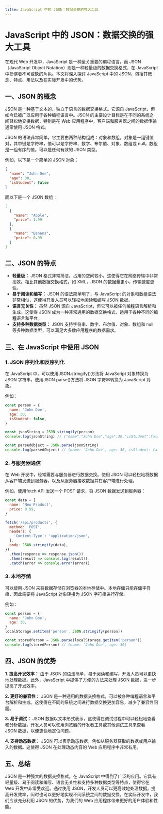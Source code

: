 ```yaml
---
title: JavaScript 中的 JSON：数据交换的强大工具
---
```


# JavaScript 中的 JSON：数据交换的强大工具

在现代 Web 开发中，JavaScript 是一种至关重要的编程语言，而 JSON（JavaScript Object Notation）则是一种轻量级的数据交换格式，在 JavaScript 中扮演着不可或缺的角色。本文将深入探讨 JavaScript 中的 JSON，包括其概念、特点、用法以及在实际开发中的优势。

## 一、JSON 的概念

JSON 是一种基于文本的、独立于语言的数据交换格式。它源自 JavaScript，但如今已被广泛应用于各种编程语言中。JSON 的主要设计目标是在不同的系统之间轻松地交换数据，特别是在 Web 应用程序中，客户端和服务器之间的数据传输通常使用 JSON 格式。

JSON 的语法非常简单，它主要由两种结构组成：对象和数组。对象是一组键值对，其中键是字符串，值可以是字符串、数字、布尔值、对象、数组或 null。数组是一组有序的值，可以是任何有效的 JSON 类型。

例如，以下是一个简单的 JSON 对象：

```json
{
  "name": "John Doe",
  "age": 30,
  "isStudent": false
}
```

而以下是一个 JSON 数组：

```json
[
  {
    "name": "Apple",
    "price": 1.99
  },
  {
    "name": "Banana",
    "price": 0.99
  }
]
```

## 二、JSON 的特点

- **轻量级：** JSON 格式非常简洁，占用的空间较小，这使得它在网络传输中非常高效。相比其他数据交换格式，如 XML，JSON 的数据量更小，传输速度更快。
- **易于阅读和编写：** JSON 的语法简单明了，与 JavaScript 的对象和数组语法非常相似，这使得开发人员可以轻松地阅读和编写 JSON 数据。
- **语言无关性：** 虽然 JSON 源自 JavaScript，但它可以被任何编程语言解析和生成。这使得 JSON 成为一种非常通用的数据交换格式，适用于各种不同的编程语言和平台。
- **支持多种数据类型：** JSON 支持字符串、数字、布尔值、对象、数组和 null 等多种数据类型，可以满足大多数应用程序的数据需求。

## 三、在 JavaScript 中使用 JSON

### 1. JSON 序列化和反序列化

在 JavaScript 中，可以使用JSON.stringify()方法将 JavaScript 对象转换为 JSON 字符串，使用JSON.parse()方法将 JSON 字符串转换为 JavaScript 对象。

例如：

```js
const person = {
  name: 'John Doe',
  age: 30,
  isStudent: false,
}

const jsonString = JSON.stringify(person)
console.log(jsonString) // {"name":"John Doe","age":30,"isStudent":false}

const parsedObject = JSON.parse(jsonString)
console.log(parsedObject) // {name: 'John Doe', age: 30, isStudent: false}
```

### 2. 与服务器通信

在 Web 开发中，经常需要与服务器进行数据交换。使用 JSON 可以轻松地将数据从客户端发送到服务器，以及从服务器接收数据并在客户端进行处理。

例如，使用fetch API 发送一个 POST 请求，将 JSON 数据发送到服务器：

```js
const data = {
  name: 'New Product',
  price: 9.99,
}

fetch('/api/products', {
  method: 'POST',
  headers: {
    'Content-Type': 'application/json',
  },
  body: JSON.stringify(data),
})
  .then(response => response.json())
  .then(result => console.log(result))
  .catch(error => console.error(error))
```

### 3. 本地存储

可以使用 JSON 来将数据存储在浏览器的本地存储中。本地存储只能存储字符串，因此需要将 JavaScript 对象转换为 JSON 字符串进行存储。

例如：

```js
const person = {
  name: 'John Doe',
  age: 30,
}
localStorage.setItem('person', JSON.stringify(person))

const storedPerson = JSON.parse(localStorage.getItem('person'))
console.log(storedPerson) // {name: 'John Doe', age: 30}
```

## 四、JSON 的优势

**1. 提高开发效率：** 由于 JSON 的语法简单，易于阅读和编写，开发人员可以更快地处理数据。此外，JavaScript 中提供了方便的方法来处理 JSON 数据，进一步提高了开发效率。

**2. 更好的兼容性：** JSON 是一种通用的数据交换格式，可以被各种编程语言和平台解析和生成。这使得在不同的系统之间进行数据交换更加容易，减少了兼容性问题。

**3. 易于调试：** JSON 数据以文本形式表示，这使得在调试过程中可以轻松地查看和分析数据。开发人员可以使用浏览器的开发者工具或其他调试工具来查看 JSON 数据，以便更快地定位问题。

**4. 支持动态数据：** JSON 可以表示动态数据，例如从服务器获取的数据或用户输入的数据。这使得 JSON 在处理动态内容的 Web 应用程序中非常有用。

## 五、总结

JSON 是一种强大的数据交换格式，在 JavaScript 中得到了广泛的应用。它具有轻量级、易于阅读和编写、语言无关性和支持多种数据类型等特点，使得它在 Web 开发中非常受欢迎。通过使用 JSON，开发人员可以更高效地处理数据，提高开发效率，同时也可以更好地实现不同系统之间的数据交换。在实际开发中，我们应该充分利用 JSON 的优势，为我们的 Web 应用程序带来更好的用户体验和性能。
